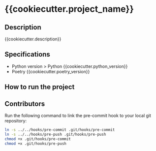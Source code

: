 {{cookiecutter.project_name}}
===========================

## Description
{{cookiecutter.description}}

## Specifications
* Python version > Python {{cookiecutter.python_version}}
* Poetry {{cookiecutter.poetry_version}}

## How to run the project

## Contributors
Run the following command to link the pre-commit hook to your local git repository:
```bash
ln -s ../../hooks/pre-commit .git/hooks/pre-commit
ln -s ../../hooks/pre-push .git/hooks/pre-push
chmod +x .git/hooks/pre-commit
chmod +x .git/hooks/pre-push
```